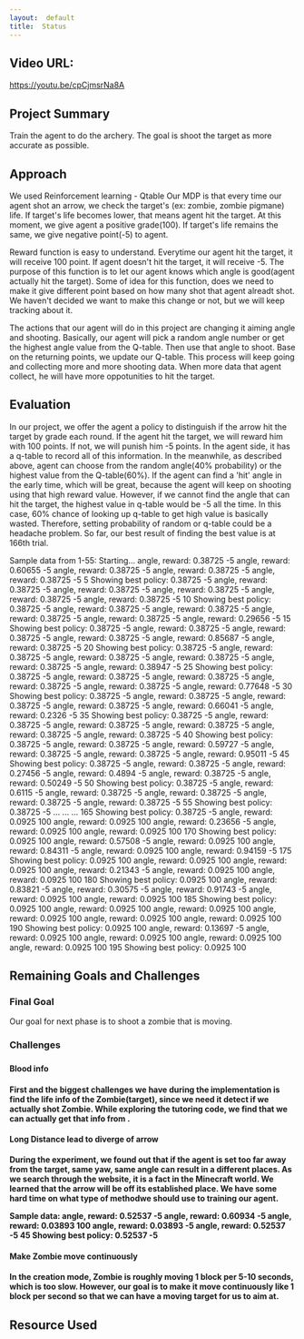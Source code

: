 ```yaml
---
layout:  default
title:  Status
---
```


## Video URL:
https://youtu.be/cpCjmsrNa8A

## Project Summary
Train the agent to do the archery. The goal is shoot the target as more accurate as possible.

## Approach
We used Reinforcement learning - Qtable
  Our MDP is that every time our agent shot an arrow, we check the target's (ex: zombie, zombie pigmane) life. If target's life becomes lower, that means agent hit the target. At this moment, we give agent a positive grade(100). If target's life remains the same, we give negative point(-5) to agent.

Reward function is easy to understand. Everytime our agent hit the target, it will receive 100 point. If agent doesn't hit the target, it will receive -5. The purpose of this function is to let our agent knows which angle is good(agent actually hit the target). Some of idea for this function, does we need to make it give different point based on how many shot that agent alreadt shot. We haven't decided we want to make this change or not, but we will keep tracking about it.

The actions that our agent will do in this project are changing it aiming angle and shooting. Basically, our agent will pick a random angle number or get the highest angle value from the Q-table. Then use that angle to shoot. Base on the returning points, we update our Q-table. This process will keep going and collecting more and more shooting data. When more data that agent collect, he will have more oppotunities to hit the target.



## Evaluation
In our project, we offer the agent a policy to distinguish if the arrow hit the target by grade each round. If the agent hit the target, we will reward him with 100 points. If not, we will punish him -5 points. In the agent side, it has a q-table to record all of this information. In the meanwhile, as described above, agent can choose from the random angle(40% probability) or the highest value from the Q-table(60%). If the agent can find a 'hit' angle in the early time, which will be great, because the agent will keep on shooting using that high reward value. However, if we cannot find the angle that can hit the target, the highest value in q-table would be -5 all the time. In this case, 60% chance of looking up q-table to get high value is basically wasted. Therefore, setting  probability of random or q-table could be a headache problem. So far, our best result of finding the best value is at 166th trial.

Sample data from 1-55:
Starting...
angle, reward:  0.38725 -5
angle, reward:  0.60655 -5
angle, reward:  0.38725 -5
angle, reward:  0.38725 -5
angle, reward:  0.38725 -5
5 Showing best policy: 0.38725 -5
angle, reward:  0.38725 -5
angle, reward:  0.38725 -5
angle, reward:  0.38725 -5
angle, reward:  0.38725 -5
angle, reward:  0.38725 -5
10 Showing best policy: 0.38725 -5
angle, reward:  0.38725 -5
angle, reward:  0.38725 -5
angle, reward:  0.38725 -5
angle, reward:  0.38725 -5
angle, reward:  0.29656 -5
15 Showing best policy: 0.38725 -5
angle, reward:  0.38725 -5
angle, reward:  0.38725 -5
angle, reward:  0.38725 -5
angle, reward:  0.85687 -5
angle, reward:  0.38725 -5
20 Showing best policy: 0.38725 -5
angle, reward:  0.38725 -5
angle, reward:  0.38725 -5
angle, reward:  0.38725 -5
angle, reward:  0.38725 -5
angle, reward:  0.38947 -5
25 Showing best policy: 0.38725 -5
angle, reward:  0.38725 -5
angle, reward:  0.38725 -5
angle, reward:  0.38725 -5
angle, reward:  0.38725 -5
angle, reward:  0.77648 -5
30 Showing best policy: 0.38725 -5
angle, reward:  0.38725 -5
angle, reward:  0.38725 -5
angle, reward:  0.38725 -5
angle, reward:  0.66041 -5
angle, reward:  0.2326 -5
35 Showing best policy: 0.38725 -5
angle, reward:  0.38725 -5
angle, reward:  0.38725 -5
angle, reward:  0.38725 -5
angle, reward:  0.38725 -5
angle, reward:  0.38725 -5
40 Showing best policy: 0.38725 -5
angle, reward:  0.38725 -5
angle, reward:  0.59727 -5
angle, reward:  0.38725 -5
angle, reward:  0.38725 -5
angle, reward:  0.95011 -5
45 Showing best policy: 0.38725 -5
angle, reward:  0.38725 -5
angle, reward:  0.27456 -5
angle, reward:  0.4894 -5
angle, reward:  0.38725 -5
angle, reward:  0.50249 -5
50 Showing best policy: 0.38725 -5
angle, reward:  0.6115 -5
angle, reward:  0.38725 -5
angle, reward:  0.38725 -5
angle, reward:  0.38725 -5
angle, reward:  0.38725 -5
55 Showing best policy: 0.38725 -5
...
...
...
165 Showing best policy: 0.38725 -5
angle, reward:  0.0925 100
angle, reward:  0.0925 100
angle, reward:  0.23656 -5
angle, reward:  0.0925 100
angle, reward:  0.0925 100
170 Showing best policy: 0.0925 100
angle, reward:  0.57508 -5
angle, reward:  0.0925 100
angle, reward:  0.84311 -5
angle, reward:  0.0925 100
angle, reward:  0.94159 -5
175 Showing best policy: 0.0925 100
angle, reward:  0.0925 100
angle, reward:  0.0925 100
angle, reward:  0.21343 -5
angle, reward:  0.0925 100
angle, reward:  0.0925 100
180 Showing best policy: 0.0925 100
angle, reward:  0.83821 -5
angle, reward:  0.30575 -5
angle, reward:  0.91743 -5
angle, reward:  0.0925 100
angle, reward:  0.0925 100
185 Showing best policy: 0.0925 100
angle, reward:  0.0925 100
angle, reward:  0.0925 100
angle, reward:  0.0925 100
angle, reward:  0.0925 100
angle, reward:  0.0925 100
190 Showing best policy: 0.0925 100
angle, reward:  0.13697 -5
angle, reward:  0.0925 100
angle, reward:  0.0925 100
angle, reward:  0.0925 100
angle, reward:  0.0925 100
195 Showing best policy: 0.0925 100

## Remaining Goals and Challenges

<h3>Final Goal</h3>
Our goal for next phase is to shoot a zombie that is moving.


<h3>Challenges<h3>

<h4>Blood info<h4>
First and the biggest challenges we have during the implementation is find the life info of the Zombie(target), since we need it detect if we actually shot Zombie. While exploring the tutoring code, we find that we can actually get that info from <ObservationFromNearbyEntities>.

<h4>Long Distance lead to diverge of arrow</h4>
During the experiment, we found out that if the agent is set too far away from the target, same yaw, same angle can result in a different places. As we search through the website, it is a fact in the Minecraft world. We learned that the arrow will be off its established place.
We have some hard time on what type of methodwe should use to training our agent.

Sample data: 
angle, reward:  0.52537 -5
angle, reward:  0.60934 -5
angle, reward:  0.03893 100
angle, reward:  0.03893 -5
angle, reward:  0.52537 -5
45 Showing best policy: 0.52537 -5


<h4>Make Zombie move continuously<h4>
In the creation mode, Zombie is roughly moving 1 block per 5-10 seconds, which is too slow. However, our goal is to make it move continuously like 1 block per second so that we can have a moving target for us to aim at.

## Resource Used

